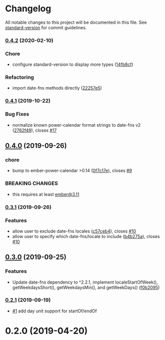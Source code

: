 # Changelog

All notable changes to this project will be documented in this file. See [standard-version](https://github.com/conventional-changelog/standard-version) for commit guidelines.

### [0.4.2](https://github.com/makepanic/ember-power-calendar-date-fns/compare/v0.4.1...v0.4.2) (2020-02-10)


### Chore

* configure standard-version to display more types ([14fb8cf](https://github.com/makepanic/ember-power-calendar-date-fns/commit/14fb8cfb0668e21121fd0c050fb07c996103475f))


### Refactoring

* import date-fns methods directly ([22257e5](https://github.com/makepanic/ember-power-calendar-date-fns/commit/22257e5fcbcedc02f4a2c9dad523a756a0570ae8))

### [0.4.1](https://github.com/makepanic/ember-power-calendar-date-fns/compare/v0.4.0...v0.4.1) (2019-10-22)


### Bug Fixes

* normalize known power-calendar format strings to date-fns v2 ([2762f49](https://github.com/makepanic/ember-power-calendar-date-fns/commit/2762f49)), closes [#17](https://github.com/makepanic/ember-power-calendar-date-fns/issues/17)



## [0.4.0](https://github.com/makepanic/ember-power-calendar-date-fns/compare/v0.3.1...v0.4.0) (2019-09-26)


### chore

* bump to ember-power-calendar >0.14 ([0f7c17e](https://github.com/makepanic/ember-power-calendar-date-fns/commit/0f7c17e)), closes [#9](https://github.com/makepanic/ember-power-calendar-date-fns/issues/9)


### BREAKING CHANGES

* this requires at least ember@3.11



### [0.3.1](https://github.com/makepanic/ember-power-calendar-date-fns/compare/v0.3.0...v0.3.1) (2019-09-26)


### Features

* allow user to exclude date-fns locales ([c57ceb4](https://github.com/makepanic/ember-power-calendar-date-fns/commit/c57ceb4)), closes [#10](https://github.com/makepanic/ember-power-calendar-date-fns/issues/10)
* allow user to specify which date-fns/locale to include ([b4b275a](https://github.com/makepanic/ember-power-calendar-date-fns/commit/b4b275a)), closes [#10](https://github.com/makepanic/ember-power-calendar-date-fns/issues/10)



## [0.3.0](https://github.com/makepanic/ember-power-calendar-date-fns/compare/v0.2.1...v0.3.0) (2019-09-25)


### Features

* Update date-fns dependency to ^2.2.1, implement localeStartOfWeek(), getWeekdaysShort(), getWeekdaysMin(), and getWeekDays() ([f0b2095](https://github.com/makepanic/ember-power-calendar-date-fns/commit/f0b2095))



### [0.2.1](https://github.com/makepanic/ember-power-calendar-date-fns/compare/v0.2.0...v0.2.1) (2019-09-19)

- [#1](https://github.com/makepanic/ember-power-calendar-date-fns/pull/1) add day unit support for startOf/endOf

<a name="0.2.0"></a>
# 0.2.0 (2019-04-20)
